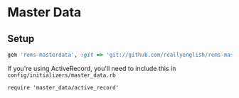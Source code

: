 # Master Data

## Setup

```ruby
gem 'rems-masterdata', :git => 'git://github.com/reallyenglish/rems-masterdata.git', :require => 'master_data'
```

If you're using ActiveRecord, you'll need to include this in `config/initializers/master_data.rb`

```
require 'master_data/active_record'
```

